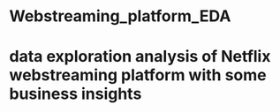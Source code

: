 # Webstreaming_platform_EDA
# data exploration analysis of Netflix webstreaming platform with some business insights
